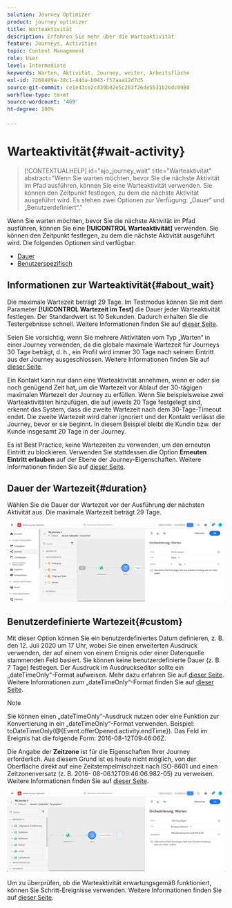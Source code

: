 ```yaml
---
solution: Journey Optimizer
product: journey optimizer
title: Warteaktivität
description: Erfahren Sie mehr über die Warteaktivität
feature: Journeys, Activities
topic: Content Management
role: User
level: Intermediate
keywords: Warten, Aktivität, Journey, weiter, Arbeitsfläche
exl-id: 7268489a-38c1-44da-b043-f57aaa12d7d5
source-git-commit: ce1e43ce2c439b02e5c263f26de5531b26dc0980
workflow-type: tm+mt
source-wordcount: '469'
ht-degree: 100%

---
```


# Warteaktivität{#wait-activity}

>[!CONTEXTUALHELP]
>id="ajo_journey_wait"
>title="Warteaktivität"
>abstract="Wenn Sie warten möchten, bevor Sie die nächste Aktivität im Pfad ausführen, können Sie eine Warteaktivität verwenden. Sie können den Zeitpunkt festlegen, zu dem die nächste Aktivität ausgeführt wird. Es stehen zwei Optionen zur Verfügung: „Dauer“ und „Benutzerdefiniert“."

Wenn Sie warten möchten, bevor Sie die nächste Aktivität im Pfad ausführen, können Sie eine **[!UICONTROL Warteaktivität]** verwenden. Sie können den Zeitpunkt festlegen, zu dem die nächste Aktivität ausgeführt wird. Die folgenden Optionen sind verfügbar:

* [Dauer](#duration)
* [Benutzerspezifisch](#custom)

<!--
* [Email send time optimization](#email_send_time_optimization)
* [Fixed date](#fixed_date) 
-->

## Informationen zur Warteaktivität{#about_wait}

Die maximale Wartezeit beträgt 29 Tage. Im Testmodus können Sie mit dem Parameter **[!UICONTROL Wartezeit im Test]** die Dauer jeder Warteaktivität festlegen. Der Standardwert ist 10 Sekunden. Dadurch erhalten Sie die Testergebnisse schnell. Weitere Informationen finden Sie auf [dieser Seite](../building-journeys/testing-the-journey.md).

Seien Sie vorsichtig, wenn Sie mehrere Aktivitäten vom Typ „Warten“ in einer Journey verwenden, da die globale maximale Wartezeit für Journeys 30 Tage beträgt, d. h., ein Profil wird immer 30 Tage nach seinem Eintritt aus der Journey ausgeschlossen. Weitere Informationen finden Sie auf [dieser Seite](../building-journeys/journey-gs.md#global_timeout).

Ein Kontakt kann nur dann eine Warteaktivität annehmen, wenn er oder sie noch genügend Zeit hat, um die Wartezeit vor Ablauf der 30-tägigen maximalen Wartezeit der Journey zu erfüllen. Wenn Sie beispielsweise zwei Warteaktivitäten hinzufügen, die auf jeweils 20 Tage festgelegt sind, erkennt das System, dass die zweite Wartezeit nach dem 30-Tage-Timeout endet. Die zweite Wartezeit wird daher ignoriert und der Kontakt verlässt die Journey, bevor er sie beginnt. In diesem Beispiel bleibt die Kundin bzw. der Kunde insgesamt 20 Tage in der Journey.

Es ist Best Practice, keine Wartezeiten zu verwenden, um den erneuten Eintritt zu blockieren. Verwenden Sie stattdessen die Option **Erneuten Eintritt erlauben** auf der Ebene der Journey-Eigenschaften. Weitere Informationen finden Sie auf [dieser Seite](../building-journeys/journey-gs.md#entrance).

## Dauer der Wartezeit{#duration}

Wählen Sie die Dauer der Wartezeit vor der Ausführung der nächsten Aktivität aus. Die maximale Wartezeit beträgt 29 Tage.

![](assets/journey55.png)

<!--
## Fixed date wait{#fixed_date}

Select the date for the execution of the next activity.

![](assets/journey56.png)

-->

## Benutzerdefinierte Wartezeit{#custom}

Mit dieser Option können Sie ein benutzerdefiniertes Datum definieren, z. B. den 12. Juli 2020 um 17 Uhr, wobei Sie einen erweiterten Ausdruck verwenden, der auf einem von einem Ereignis oder einer Datenquelle stammenden Feld basiert. Sie können keine benutzerdefinierte Dauer (z. B. 7 Tage) festlegen. Der Ausdruck im Ausdruckseditor sollte ein „dateTimeOnly“-Format aufweisen. Mehr dazu erfahren Sie auf [dieser Seite](expression/expressionadvanced.md). Weitere Informationen zum „dateTimeOnly“-Format finden Sie auf [dieser Seite](expression/data-types.md).

>[!NOTE]
>
>Sie können einen „dateTimeOnly“-Ausdruck nutzen oder eine Funktion zur Konvertierung in ein „dateTimeOnly“-Format verwenden. Beispiel: toDateTimeOnly(@{Event.offerOpened.activity.endTime}). Das Feld im Ereignis hat die folgende Form: 2016-08-12T09:46:06Z.
>
>Die Angabe der **Zeitzone** ist für die Eigenschaften Ihrer Journey erforderlich. Aus diesem Grund ist es heute nicht möglich, von der Oberfläche direkt auf eine Zeitstempelmischzeit nach ISO-8601 und einen Zeitzonenversatz (z. B. 2016- 08-06.12T09:46:06.982-05) zu verweisen. Weitere Informationen finden Sie auf [dieser Seite](../building-journeys/timezone-management.md).

![](assets/journey57.png)

Um zu überprüfen, ob die Warteaktivität erwartungsgemäß funktioniert, können Sie Schritt-Ereignisse verwenden. Weitere Informationen finden Sie auf [dieser Seite](../reports/query-examples.md#common-queries).

<!--## Email send time optimization{#email_send_time_optimization}

This type of wait uses a score calculated in Adobe Experience Platform. The score calculates the propensity to click or open an email in the future based on past behavior. Note that the algorithm calculating the score needs a certain amount of data to work. As a result, when it does not have enough data, the default wait time will apply. At publication time, you’ll be notified that the default time applies.

>[!NOTE]
>
>The first event of your journey must have a namespace.
>
>This capability is only available after an **[!UICONTROL Email]** activity. You need to have Adobe Campaign Standard.

1. In the **[!UICONTROL Amount of time]** field, define the number of hours to consider to optimize email sending.
1. In the **[!UICONTROL Optimization type]** field, choose if the optimization should increase clicks or opens.
1. In the **[!UICONTROL Default time]** field, define the default time to wait if the predictive send time score is not available.

    >[!NOTE]
    >
    >Note that the send time score can be unavailable because there is not enough data to perform the calculation. In this case, you will be informed, at publication time, that the default time applies.

![](assets/journey57bis.png)-->
